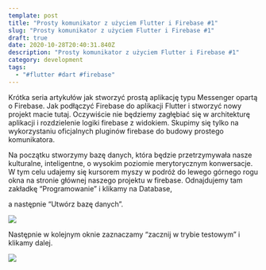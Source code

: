 ```yaml
---
template: post
title: "Prosty komunikator z użyciem Flutter i Firebase #1"
slug: "Prosty komunikator z użyciem Flutter i Firebase #1"
draft: true
date: 2020-10-28T20:40:31.840Z
description: "Prosty komunikator z użyciem Flutter i Firebase #1"
category: development
tags:
  - "#flutter #dart #firebase"
---
```

<!--StartFragment-->



Krótka seria artykułów jak stworzyć prostą aplikację typu Messenger opartą o Firebase. Jak podłączyć Firebase do aplikacji Flutter i stworzyć nowy projekt macie tutaj. Oczywiście nie będziemy zagłębiać się w architekturę aplikacji i rozdzielenie logiki firebase z widokiem. Skupimy się tylko na wykorzystaniu oficjalnych pluginów firebase do budowy prostego komunikatora.



Na początku stworzymy bazę danych, która będzie przetrzymywała nasze kulturalne, inteligentne, o wysokim poziomie merytorycznym konwersacje. W tym celu udajemy się kursorem myszy w podróż do lewego górnego rogu okna na stronie głównej naszego projektu w firebase. Odnajdujemy tam zakładkę “Programowanie” i klikamy na Database,

a następnie “Utwórz bazę danych”.

<!--EndFragment-->

![](https://lh6.googleusercontent.com/Mb5zk0xQ2A3Qhv7CID1TEOqnnBbiNa-7x4StkmUmpxBxwY-aMiDpYe7qiY_fOhA2Cg7wSEqb-MtRybBNEX7ZlahADh0EIivYlt0ZXxGy2tdOcOSpChFq6HCSqohcC74bIzF_lJl5)

<!--StartFragment-->

Następnie w kolejnym oknie zaznaczamy “zacznij w trybie testowym” i klikamy dalej.

<!--EndFragment-->



<!--StartFragment-->

![](https://lh6.googleusercontent.com/DIAc4_9_N9Vz9GIYoG3S0EShktLRsmzyFFCjvIvb621NeOa4gPJZHKA_jGFiQY1dAxl4NZU9-bechr-OyqTikg7bNgGu0gA66adeYbk4FryTt0plDrS607kviXAN3DViRxnWD0YZ)

<!--EndFragment-->